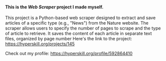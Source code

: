 #### This is the *Web Scraper* project I made myself.

This project is a Python-based web scraper designed to extract and save articles of a specific type (e.g., "News") from the Nature website. The scraper allows users to specify the number of pages to scrape and the type of article to retrieve. It saves the content of each article in separate text files, organized by page number
Here's the link to the project: https://hyperskill.org/projects/145

Check out my profile: https://hyperskill.org/profile/592864410
